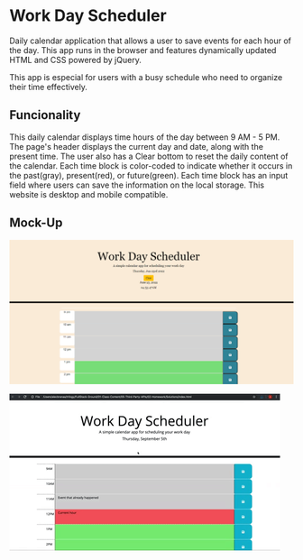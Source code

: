 # Work Day Scheduler

Daily calendar application that allows a user to save events for each hour of the day. This app runs in the browser and features dynamically updated HTML and CSS powered by jQuery.

This app is especial for users with a busy schedule who need to organize their time effectively.

## Funcionality

This daily calendar displays time hours of the day between 9 AM - 5 PM.
The page's header displays the current day and date, along with the present time. The user also has a Clear bottom to reset the daily content of the calendar.
Each time block is color-coded to indicate whether it occurs in the past(gray), present(red), or future(green).
Each time block has an input field where users can save the information on the local storage.
This website is desktop and mobile compatible.

## Mock-Up

![](Images/calendar.png)

![](Images/05-third-party-apis-homework-demo.gif)

